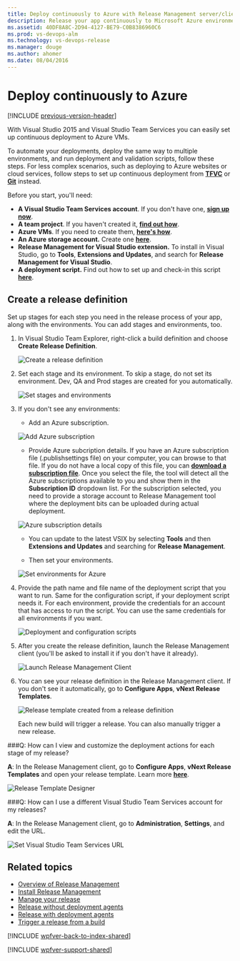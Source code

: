 ```yaml
---
title: Deploy continuously to Azure with Release Management server/client for VS 2015 and TFS 2015
description: Release your app continuously to Microsoft Azure environments with Release Management server/client for Visual Studio 2015 and TFS 2015
ms.assetid: 40DF8A8C-2D94-4127-BE79-C0B8386960C6
ms.prod: vs-devops-alm
ms.technology: vs-devops-release
ms.manager: douge
ms.author: ahomer
ms.date: 08/04/2016
---
```


# Deploy continuously to Azure

[!INCLUDE [previous-version-header](../_shared/previous-version-header.md)]

With Visual Studio 2015 and Visual Studio Team Services you can easily 
set up continuous deployment to Azure VMs.

To automate your deployments, deploy the same way to multiple environments, 
and run deployment and validation scripts, follow these steps. 
For less complex scenarios, such as deploying to Azure websites or cloud services, 
follow steps to set up continuous deployment from 
**[TFVC](http://azure.microsoft.com/documentation/articles/cloud-services-continuous-delivery-use-vso/)** 
or 
**[Git](http://azure.microsoft.com/documentation/articles/cloud-services-continuous-delivery-use-vso-git/)** 
instead.

Before you start, you'll need:

* **A Visual Studio Team Services account**. If you don't have one, 
  **[sign up now](https://www.visualstudio.com/docs/setup-admin/team-services/sign-up-for-visual-studio-team-services)**.
* **A team project**. If you haven't created it, 
  **[find out how](https://www.visualstudio.com/docs/setup-admin/team-services/connect-to-visual-studio-team-services)**.
* **Azure VMs**. If you need to create them, 
  **[here's how](http://azure.microsoft.com/documentation/articles/virtual-machines-windows-tutorial/)**.
* **An Azure storage account.** Create one 
  **[here](http://azure.microsoft.com/documentation/articles/storage-create-storage-account/)**.
* **Release Management for Visual Studio extension.** To install in Visual Studio, 
  go to **Tools**, **Extensions and Updates**, and search for **Release Management for Visual Studio**.
* **A deployment script.**  Find out how to set up and check-in this script 
  **[here](http://go.microsoft.com/fwlink/?LinkId=518666)**.

## Create a release definition

Set up stages for each step you need in the release process of your app, 
along with the environments. You can add stages and environments, too.

1. In Visual Studio Team Explorer, right-click a build definition and 
   choose **Create Release Definition**.

   ![Create a release definition](_img/deploy-continuously-01.png) 

2. Set each stage and its environment. To skip a stage, do not set its environment. 
   Dev, QA and Prod stages are created for you automatically.
 
   ![Set stages and environments](_img/deploy-continuously-02.png) 

3. If you don't see any environments:

   * Add an Azure subscription.

   ![Add Azure subscription](_img/deploy-continuously-03.png) 

   * Provide Azure subcription details. If you have an Azure subscription file 
   (.publishsettings file) on your computer, you can browse to that file. 
   If you do not have a local copy of this file, you can
   **[download a subscription file](https://manage.windowsazure.com/publishsettings)**. 
   Once you select the file, the tool will detect all the Azure subscriptions 
   available to you and show them in the **Subscription ID** dropdown list. 
   For the subscription selected, you need to provide a storage account to 
   Release Management tool where the deployment bits can be uploaded during actual deployment.

   ![Azure subscription details](_img/deploy-continuously-04.png)

   * You can update to the latest VSIX by selecting **Tools** and then **Extensions 
   and Updates** and searching for **Release Management**.
    
   * Then set your environments.

   ![Set environments for Azure](_img/deploy-continuously-05.png) 

4. Provide the path name and file name of the deployment script that you want 
   to run. Same for the configuration script, if your deployment script needs it. 
   For each environment, provide the credentials for an account that has access 
   to run the script. You can use the same credentials for all environments if you want.

   ![Deployment and configuration scripts](_img/deploy-continuously-06.png) 

5. After you create the release definition, launch the Release Management client 
   (you'll be asked to install it if you don't have it already).

   ![Launch Release Management Client](_img/deploy-continuously-07.png) 

6. You can see your release definition in the Release Management client. If you 
   don't see it automatically, go to **Configure Apps**, **vNext Release Templates**.

   ![Release template created from a release definition](_img/deploy-continuously-08.png)

   Each new build will trigger a release. You can also manually trigger a new release.

###Q: How can I view and customize the deployment actions for each stage of my release?

**A**: In the Release Management client, go to **Configure Apps**, **vNext Release 
Templates** and open your release template. 
Learn more **[here](release-without-agents.md)**.

![Release Template Designer](_img/deploy-continuously-09.png)

###Q: How can I use a different Visual Studio Team Services account for my releases?

**A**: In the Release Management client, go to **Administration**, **Settings**, and edit the URL.

![Set Visual Studio Team Services URL](_img/deploy-continuously-10.png)

## Related topics

* [Overview of Release Management](release-management-overview.md)
* [Install Release Management](install-release-management.md)
* [Manage your release](manage-your-release.md)
* [Release without deployment agents](release-without-agents.md)
* [Release with deployment agents](release-with-agents.md)
* [Trigger a release from a build](trigger-a-release.md)
 
[!INCLUDE [wpfver-back-to-index-shared](../_shared/wpfver-back-to-index-shared.md)]
 
[!INCLUDE [wpfver-support-shared](../_shared/wpfver-support-shared.md)]
